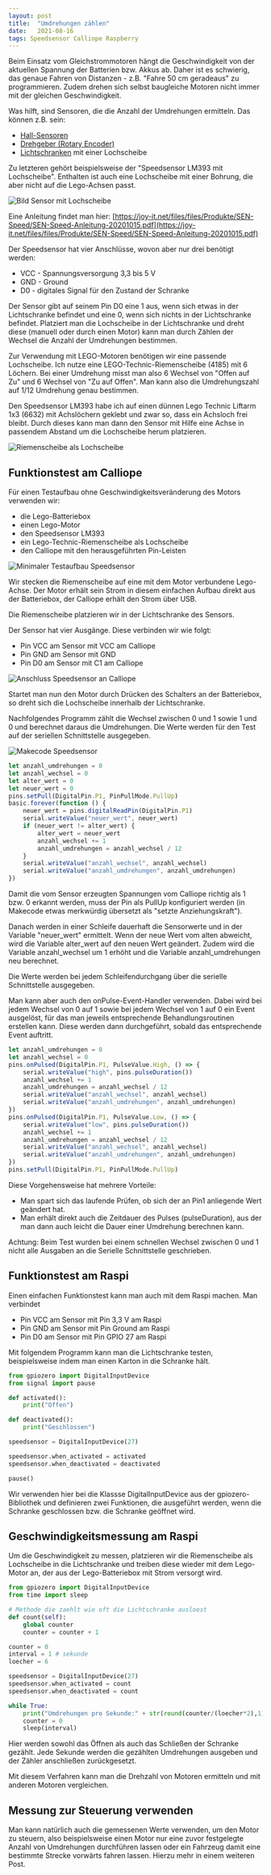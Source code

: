```yaml
---
layout: post
title:  "Umdrehungen zählen"
date:   2021-08-16
tags: Speedsensor Calliope Raspberry 
---
```


Beim Einsatz vom Gleichstrommotoren hängt die Geschwindigkeit von der aktuellen Spannung der Batterien bzw. Akkus ab. Daher ist es schwierig, das genaue Fahren von Distanzen - z.B. "Fahre 50 cm geradeaus" zu programmieren. Zudem drehen sich selbst baugleiche Motoren nicht immer mit der gleichen Geschwindigkeit.

Was hilft, sind Sensoren, die die Anzahl der Umdrehungen ermitteln. Das können z.B. sein:
* [Hall-Sensoren](https://de.wikipedia.org/wiki/Hall-Sensor)
* [Drehgeber (Rotary Encoder)](https://de.wikipedia.org/wiki/Drehgeber)
* [Lichtschranken](https://de.wikipedia.org/wiki/Lichtschranke) mit einer Lochscheibe

Zu letzteren gehört beispielsweise der "Speedsensor LM393 mit Lochscheibe". Enthalten ist auch eine Lochscheibe mit einer Bohrung, die aber nicht auf die Lego-Achsen passt.

![Bild Sensor mit Lochscheibe](/images/foto_speedsensor_scheibe.jpg)

Eine Anleitung findet man hier: 
[https://joy-it.net/files/files/Produkte/SEN-Speed/SEN-Speed-Anleitung-20201015.pdf](https://joy-it.net/files/files/Produkte/SEN-Speed/SEN-Speed-Anleitung-20201015.pdf)

Der Speedsensor hat vier Anschlüsse, wovon aber nur drei benötigt werden:

* VCC - Spannungsversorgung 3,3 bis 5 V
* GND - Ground
* D0 - digitales Signal für den Zustand der Schranke

Der Sensor gibt auf seinem Pin D0 eine 1 aus, wenn sich etwas in der Lichtschranke befindet und eine 0, wenn sich nichts in der Lichtschranke befindet. Platziert man die Lochscheibe in der Lichtschranke und dreht diese (manuell oder durch einen Motor) kann man durch Zählen der Wechsel die Anzahl der Umdrehungen bestimmen.

Zur Verwendung mit LEGO-Motoren benötigen wir eine passende Lochscheibe. Ich nutze  eine LEGO-Technic-Riemenscheibe (4185) mit 6 Löchern. Bei einer Umdrehung misst man also 6 Wechsel von "Offen auf Zu" und 6 Wechsel von "Zu  auf Offen". Man kann also die Umdrehungszahl auf 1/12 Umdrehung genau bestimmen.

Den Speedsensor LM393 habe ich auf einen dünnen Lego Technic Liftarm 1x3 (6632) mit Achslöchern geklebt und zwar so, dass ein Achsloch frei bleibt. Durch dieses kann man dann den Sensor mit Hilfe eine Achse in passendem Abstand um die Lochscheibe herum platzieren.

![Riemenscheibe als Lochscheibe](/images/foto_speedsensor_riemenscheibe.jpg) 


## Funktionstest am Calliope

Für einen Testaufbau ohne Geschwindigkeitsveränderung des Motors verwenden wir:

* die Lego-Batteriebox
* einen Lego-Motor
* den Speedsensor LM393
* ein Lego-Technic-Riemenscheibe als Lochscheibe
* den Calliope mit den herausgeführten Pin-Leisten

![Minimaler Testaufbau Speedsensor](/images/foto_testaufbau_speedsensor_1.jpg) 

Wir stecken die Riemenscheibe auf eine mit dem Motor verbundene Lego-Achse. Der Motor erhält sein Strom in diesem einfachen Aufbau direkt aus der Batteriebox, der Calliope erhält den Strom über USB.

Die Riemenscheibe platzieren wir in der Lichtschranke des Sensors.

Der Sensor hat vier Ausgänge. Diese verbinden wir wie folgt:
* Pin VCC am Sensor mit VCC am Calliope
* Pin GND am Sensor mit GND
* Pin D0 am Sensor mit C1 am Calliope

![Anschluss Speedsensor an Calliope](/images/fritzing_calliope_anschluss_speedsensor.png)

Startet man nun den Motor durch Drücken des Schalters an der Batteriebox, so dreht sich die Lochscheibe innerhalb der Lichtschranke. 

Nachfolgendes Programm zählt die Wechsel zwischen 0 und 1 sowie 1 und 0 und berechnet daraus die Umdrehungen. Die Werte werden für den Test auf der seriellen Schnittstelle ausgegeben.

![Makecode Speedsensor](/images/makecode_speed_sensor1.png)

```javascript
let anzahl_umdrehungen = 0
let anzahl_wechsel = 0
let alter_wert = 0
let neuer_wert = 0
pins.setPull(DigitalPin.P1, PinPullMode.PullUp)
basic.forever(function () {
    neuer_wert = pins.digitalReadPin(DigitalPin.P1)
    serial.writeValue("neuer_wert", neuer_wert)
    if (neuer_wert != alter_wert) {
        alter_wert = neuer_wert
        anzahl_wechsel += 1
        anzahl_umdrehungen = anzahl_wechsel / 12
    }
    serial.writeValue("anzahl_wechsel", anzahl_wechsel)
    serial.writeValue("anzahl_umdrehungen", anzahl_umdrehungen)
})
```

Damit die vom Sensor erzeugten Spannungen vom Calliope richtig als 1 bzw. 0 erkannt werden, muss der Pin als PullUp konfiguriert werden (in Makecode etwas merkwürdig übersetzt als "setzte Anziehungskraft").

Danach werden in einer Schleife dauerhaft die Sensorwerte und in der Variable "neuer_wert" ermittelt. Wenn der neue Wert vom alten abweicht, wird die Variable alter_wert auf den neuen Wert geändert. Zudem wird die Variable anzahl_wechsel um 1 erhöht und die Variable anzahl_umdrehungen neu berechnet.

Die Werte werden bei jedem Schleifendurchgang über die serielle Schnittstelle ausgegeben.

Man kann aber auch den onPulse-Event-Handler verwenden. Dabei wird bei jedem Wechsel von 0 auf 1 sowie bei jedem Wechsel von 1 auf 0 ein Event ausgelöst, für das man jeweils entsprechende Behandlungsroutinen erstellen kann. Diese werden dann durchgeführt, sobald das entsprechende Event auftritt. 


```javascript
let anzahl_umdrehungen = 0
let anzahl_wechsel = 0
pins.onPulsed(DigitalPin.P1, PulseValue.High, () => {
    serial.writeValue("high", pins.pulseDuration())
    anzahl_wechsel += 1
    anzahl_umdrehungen = anzahl_wechsel / 12
    serial.writeValue("anzahl_wechsel", anzahl_wechsel)
    serial.writeValue("anzahl_umdrehungen", anzahl_umdrehungen)
})
pins.onPulsed(DigitalPin.P1, PulseValue.Low, () => {
    serial.writeValue("low", pins.pulseDuration())
    anzahl_wechsel += 1
    anzahl_umdrehungen = anzahl_wechsel / 12
    serial.writeValue("anzahl_wechsel", anzahl_wechsel)
    serial.writeValue("anzahl_umdrehungen", anzahl_umdrehungen)
})
pins.setPull(DigitalPin.P1, PinPullMode.PullUp)
```

Diese Vorgehensweise hat mehrere Vorteile:
* Man spart sich das laufende Prüfen, ob sich der an Pin1 anliegende Wert geändert hat.
* Man erhält direkt auch die Zeitdauer des Pulses (pulseDuration), aus der man dann auch leicht die Dauer einer Umdrehung berechnen kann. 

Achtung: Beim Test wurden bei einem schnellen Wechsel zwischen 0 und 1 nicht alle Ausgaben an die Serielle Schnittstelle geschrieben.

## Funktionstest am Raspi

Einen einfachen Funktionstest kann man auch mit dem Raspi machen. Man verbindet

* Pin VCC am Sensor mit Pin 3,3 V am Raspi
* Pin GND am Sensor mit Pin Ground am Raspi
* Pin D0 am Sensor mit Pin GPIO 27 am Raspi

Mit folgendem Programm kann man die Lichtschranke testen, beispielsweise indem man einen Karton in die Schranke hält.

```python 
from gpiozero import DigitalInputDevice
from signal import pause

def activated():
    print("Offen")

def deactivated():
    print("Geschlossen")    

speedsensor = DigitalInputDevice(27)

speedsensor.when_activated = activated
speedsensor.when_deactivated = deactivated

pause()
```

Wir verwenden hier bei die Klassse DigitalInputDevice aus der gpiozero-Bibliothek und definieren zwei Funktionen, die ausgeführt werden, wenn die Schranke geschlossen bzw. die Schranke geöffnet wird.

## Geschwindigkeitsmessung am Raspi

Um die Geschwindigkeit zu messen, platzieren wir die Riemenscheibe als Lochscheibe in die Lichtschranke und treiben diese wieder mit dem Lego-Motor an, der aus der Lego-Batteriebox mit Strom versorgt wird.

```python 
from gpiozero import DigitalInputDevice
from time import sleep

# Methode die zaehlt wie oft die Lichtschranke ausloest
def count(self):
    global counter
    counter = counter + 1

counter = 0
interval = 1 # sekunde
loecher = 6 

speedsensor = DigitalInputDevice(27)
speedsensor.when_activated = count
speedsensor.when_deactivated = count

while True:
    print("Umdrehungen pro Sekunde:" + str(round(counter/(loecher*2),1)))
    counter = 0
    sleep(interval)
```
Hier werden sowohl das Öffnen als auch das Schließen der Schranke gezählt. Jede Sekunde werden die gezählten Umdrehungen ausgeben und der Zähler anschließen zurückgesetzt.

Mit diesem Verfahren kann man die Drehzahl von Motoren ermitteln und mit anderen Motoren vergleichen.

## Messung zur Steuerung verwenden

Man kann natürlich auch die gemessenen Werte verwenden, um den Motor zu steuern, also beispielsweise einen Motor nur eine zuvor festgelegte Anzahl von Umdrehungen durchführen lassen oder ein Fahrzeug damit eine bestimmte Strecke vorwärts fahren lassen. Hierzu mehr  in einem weiteren Post.
